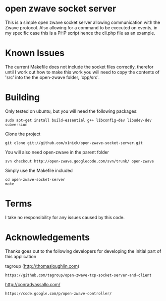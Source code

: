 open zwave socket server
========================

This is a simple open zwave socket server allowing communication with the Zwave protocol. Also allowing for a command to be executed on events, in my specific case this is a PHP script hence the cli.php file as an example.


Known Issues
============

The current Makefile does not include the socket files correctly, therefor until I work out how to make this work you will need to copy the contents of 'src' into the the open-zwave folder, 'cpp/src'.


Building
========

Only tested on ubuntu, but you will need the following packages:

    sudo apt-get install build-essential g++ libconfig-dev libudev-dev subversion

Clone the project

    git clone git://github.com/x1nick/open-zwave-socket-server.git

You will also need open-zwave in the parent folder

    svn checkout http://open-zwave.googlecode.com/svn/trunk/ open-zwave

Simply use the Makefile included

    cd open-zwave-socket-server
    make


Terms
=====

I take no responsibility for any issues caused by this code. 


Acknowledgements
================

Thanks goes out to the following developers for developing the initial part of this application

tagroup (http://thomasloughlin.com)

    https://github.com/tagroup/open-zwave-tcp-socket-server-and-client

http://conradvassallo.com/

    https://code.google.com/p/open-zwave-controller/